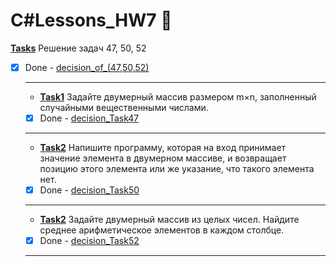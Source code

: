 # C#Lessons_HW7 :floppy_disk:

**<ins>Tasks</ins>** Решение задач 47, 50, 52
   
- [x] Done - [decision_of_(47,50,52)](https://github.com/RadmirSh/C_Lesson7/blob/main/Tasks/Program.cs)
  ___

  * **<ins>Task1</ins>** Задайте двумерный массив размером m×n, заполненный случайными вещественными числами.

   - [x] Done - [decision_Task47](https://github.com/RadmirSh/C_Lesson7/blob/main/Task1/Program.cs)
  ___

   * **<ins>Task2</ins>** Напишите программу, которая на вход принимает значение элемента в двумерном массиве, и возвращает позицию этого элемента или же указание, что такого элемента нет.

  - [x] Done - [decision_Task50](https://github.com/RadmirSh/C_Lesson7/blob/main/Task2/Program.cs)
  ___
  * **<ins>Task2</ins>** Задайте двумерный массив из целых чисел. Найдите среднее арифметическое элементов в каждом столбце.

  - [x] Done - [decision_Task52](https://github.com/RadmirSh/C_Lesson7/blob/main/Task3/Program.cs)
  ___